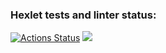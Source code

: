 ### Hexlet tests and linter status:
[![Actions Status](https://github.com/AleksandrKosmylev/python-project-lvl2/workflows/hexlet-check/badge.svg)](https://github.com/AleksandrKosmylev/python-project-lvl2/actions)
<a href="https://asciinema.org/a/rdIHqnUQsPjCZTM37JDj0lFMN" target="_blank"><img src="https://asciinema.org/a/rdIHqnUQsPjCZTM37JDj0lFMN.svg" /></a>
